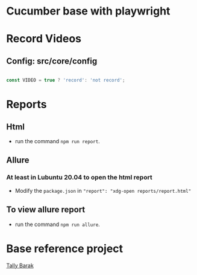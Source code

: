 # Cucumber base with playwright

# Record Videos

## Config: src/core/config

~~~js

const VIDEO = true ? 'record': 'not record';

~~~

# Reports

## Html

- run the command `npm run report`.

## Allure

### At least in Lubuntu 20.04 to open the html report

- Modify the `package.json` in `"report": "xdg-open reports/report.html"`

## To view allure report

- run the command `npm run allure`.

# Base reference project

<a href="https://github.com/Tallyb/cucumber-playwright">Tally Barak</a>
